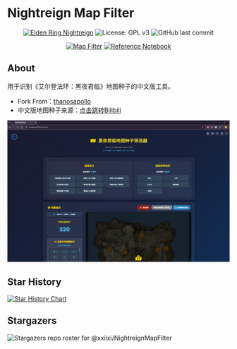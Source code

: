 # Nightreign Map Filter

<div align="center">

[![Elden Ring Nightreign](https://img.shields.io/badge/Elden_Ring-Nightreign-blue)](https://www.bandainamcoent.com/games/nightreign)
![License: GPL v3](https://img.shields.io/badge/License-GPL%20v3-yellow.svg)
![GitHub last commit](https://img.shields.io/github/last-commit/xxiixi/NightreignQuickRef)

[![Map Filter](https://img.shields.io/badge/Map%20Filter-View%20Online-FF1493?style=for-the-badge&logo=github)](https://xxiixi.github.io/NightreignMapFilter/)
[![Reference Notebook](https://img.shields.io/badge/Reference%20Notebook-View%20Online-8B5CF6?style=for-the-badge&logo=github)](https://xxiixi.github.io/NightreignQuickRef/)

</div>

## About

用于识别《艾尔登法环：黑夜君临》地图种子的中文版工具。

- Fork From：[thanosapollo](https://github.com/thanosapollo/nightreign-mapseed-recogniser)
- 中文版地图种子来源：[点击跳转Bilibili](https://www.bilibili.com/video/BV1xGe1zrEED/?spm_id_from=333.337.search-card.all.click&vd_source=37640654dbdd4ab80b471a16ac6da3c0)

<p align="center">
  <img src="/assets/images/screenshot.png" alt="Screenshot" width="600"/>
</p>

## Star History

[![Star History Chart](https://api.star-history.com/svg?repos=xxiixi/NightreignMapFilter&type=Date)](https://www.star-history.com/#xxiixi/NightreignMapFilter&Date)

## Stargazers

<picture>
  <source 
    media="(prefers-color-scheme: dark)" 
    srcset="https://reporoster.com/stars/dark/xxiixi/NightreignMapFilter">

  <img 
    src="https://reporoster.com/stars/xxiixi/NightreignMapFilter" 
    alt="Stargazers repo roster for @xxiixi/NightreignMapFilter">
</picture>
